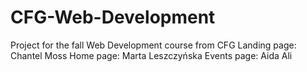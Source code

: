 # CFG-Web-Development
 Project for the fall Web Development course from CFG
 Landing page: Chantel Moss
 Home page: Marta Leszczyńska
 Events page: Aida Ali
